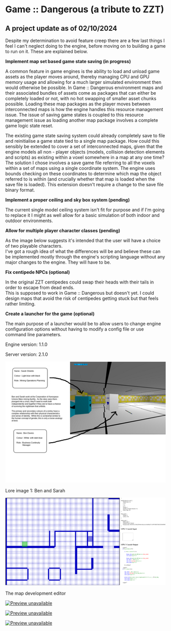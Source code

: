# Game :: Dangerous (a tribute to ZZT)

## A project update as of 02/10/2024

Despite my determination to avoid feature creep there are a few last things I feel I can't neglect 
doing to the engine, before moving on to building a game to run on it.  These are explained below.

**Implement map set based game state saving (in progress)**

A common feature in game engines is the ability to load and unload game assets as the player moves 
around, thereby managing CPU and GPU memory usage and allowing for a much larger simulated environment 
then would otherwise be possible.  In Game :: Dangerous environment maps and their associated bundles of 
assets come as packages that can either be completely loaded or not, with no hot swapping of smaller 
asset chunks possible.  Loading these map packages as the player moves between interconnected maps is how 
the engine handles this resource management issue.  The issue of saving game states is coupled 
to this resource management issue as loading another map package involves a complete game logic state 
reset.

The existing game state saving system could already completely save to file and reinitialise a game state tied to 
a single map package. How could this sensibly be extended to cover a set of interconnected maps, given 
that the engine models all non - player objects (models, collision detection elements and scripts) as existing 
within a voxel somewhere in a map at any one time?  The solution I chose involves a save game file referring 
to all the voxels within a set of maps using a single coordinate system.  The engine uses bounds checking 
on these coordinates to determine which map the object referred to is within (and crucially whether 
that map is loaded when the save file is loaded).  This extension doesn't require a change to the save 
file binary format.

**Implement a proper ceiling and sky box system (pending)**

The current single model ceiling system isn't fit for purpose and if I'm going to replace it I might 
as well allow for a basic simulation of both indoor and outdoor environments.

**Allow for multiple player character classes (pending)**

As the image below suggests it's intended that the user will have a choice of two playable characters.  
I've got a rough idea of what the differences will be and believe these can be implemented mostly through 
the engine's scripting language without any major changes to the engine.  They will have to be.

**Fix centipede NPCs (optional)**

In the original ZZT centipedes could swap their heads with their tails in order to escape from dead ends.  
This is supposed to work in Game :: Dangerous but doesn't yet.  I could design maps that avoid the 
risk of centipedes getting stuck but that feels rather limiting.

**Create a launcher for the game (optional)**

The main purpose of a launcher would be to allow users to change engine configuration options without 
having to modify a config file or use command line parameters.

Engine version: 1.1.0

Server version: 2.1.0

![Lore image 1: Ben and Sarah](https://github.com/Mushy-pea/The-Perils-of-Gem-Mining/blob/master/images/Ben_and_Sarah.png)

Lore image 1: Ben and Sarah

![Map development editor](https://github.com/Mushy-pea/The-Perils-of-Gem-Mining/blob/master/images/Editor.png)

The map development editor

[![Preview unavailable](https://img.youtube.com/vi/wOSQ1cYoZXM/default.jpg)](https://youtu.be/wOSQ1cYoZXM)

[![Preview unavailable](https://img.youtube.com/vi/oHMakxQZjlk/default.jpg)](https://youtu.be/oHMakxQZjlk)

[![Preview unavailable](https://img.youtube.com/vi/4Y2er6WZ5qs/default.jpg)](https://youtu.be/4Y2er6WZ5qs)

